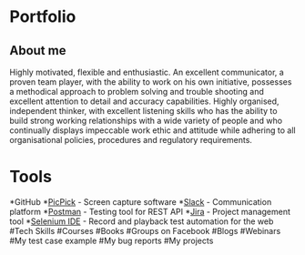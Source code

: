 # Portfolio
## About me
Highly motivated, flexible and enthusiastic. An excellent communicator, a proven team player, with the ability to work on his own initiative, possesses a methodical approach to problem solving and trouble shooting and excellent attention to detail and accuracy capabilities. Highly organised, independent thinker, with excellent listening skills who has the ability to build strong working relationships with a wide variety of people and who continually displays impeccable work ethic and attitude while adhering to all organisational policies, procedures and regulatory requirements.
  # Tools
   *GitHub
   *[PicPick](https://picpick.app/en/) -  Screen capture software
   *[Slack](https://slack.com/) - Communication platform
   *[Postman](https://www.postman.com/) - Testing tool for REST API
   *[Jira](https://www.atlassian.com/software/jira0) - Project management tool
   *[Selenium IDE](https://chrome.google.com/webstore/detail/selenium-ide/mooikfkahbdckldjjndioackbalphokd) - Record and playback test automation for the web
  #Tech Skills
  #Courses
  #Books
  #Groups on Facebook
  #Blogs
  #Webinars
  #My test case example
  #My bug reports
  #My projects

